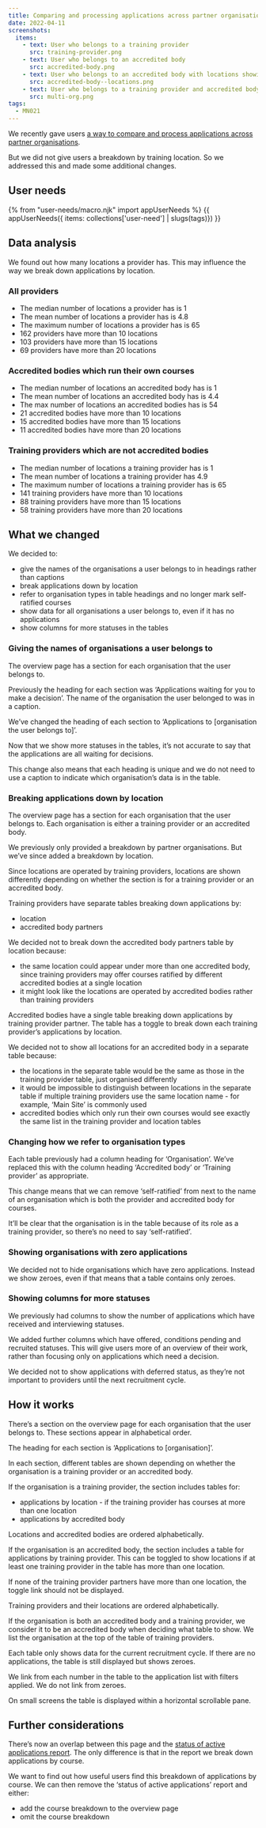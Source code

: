 ```yaml
---
title: Comparing and processing applications across partner organisations and training locations iteration 2
date: 2022-04-11
screenshots:
  items:
    - text: User who belongs to a training provider
      src: training-provider.png
    - text: User who belongs to an accredited body
      src: accredited-body.png
    - text: User who belongs to an accredited body with locations showing
      src: accredited-body--locations.png
    - text: User who belongs to a training provider and accredited body
      src: multi-org.png
tags:
  - MN021
---
```


We recently gave users [a way to compare and process applications across partner organisations](/manage-teacher-training-applications/comparing-and-processing-applications-across-partner-organisations/).

But we did not give users a breakdown by training location. So we addressed this and made some additional changes.

## User needs

{% from "user-needs/macro.njk" import appUserNeeds %}
{{ appUserNeeds({ items: collections['user-need'] | slugs(tags)}) }}

## Data analysis

We found out how many locations a provider has. This may influence the way we break down applications by location.

### All providers

- The median number of locations a provider has is 1
- The mean number of locations a provider has is 4.8
- The maximum number of locations a provider has is 65
- 162 providers have more than 10 locations
- 103 providers have more than 15 locations
- 69 providers have more than 20 locations

### Accredited bodies which run their own courses

- The median number of locations an accredited body has is 1
- The mean number of locations an accredited body has is 4.4
- The max number of locations an accredited bodies has is 54
- 21 accredited bodies have more than 10 locations
- 15 accredited bodies have more than 15 locations
- 11 accredited bodies have more than 20 locations

### Training providers which are not accredited bodies

- The median number of locations a training provider has is 1
- The mean number of locations a training provider has 4.9
- The maximum number of locations a training provider has is 65
- 141 training providers have more than 10 locations
- 88 training providers have more than 15 locations
- 58 training providers have more than 20 locations

## What we changed

We decided to:

- give the names of the organisations a user belongs to in headings rather than captions
- break applications down by location
- refer to organisation types in table headings and no longer mark self-ratified courses
- show data for all organisations a user belongs to, even if it has no applications
- show columns for more statuses in the tables

### Giving the names of organisations a user belongs to

The overview page has a section for each organisation that the user belongs to.

Previously the heading for each section was ‘Applications waiting for you to make a decision’. The name of the organisation the user belonged to was in a caption.

We’ve changed the heading of each section to ‘Applications to [organisation the user belongs to]’.

Now that we show more statuses in the tables, it’s not accurate to say that the applications are all waiting for decisions.

This change also means that each heading is unique and we do not need to use a caption to indicate which organisation’s data is in the table.

### Breaking applications down by location

The overview page has a section for each organisation that the user belongs to. Each organisation is either a training provider or an accredited body.

We previously only provided a breakdown by partner organisations. But we’ve since added a breakdown by location.

Since locations are operated by training providers, locations are shown differently depending on whether the section is for a training provider or an accredited body.

Training providers have separate tables breaking down applications by:

- location
- accredited body partners

We decided not to break down the accredited body partners table by location because:

- the same location could appear under more than one accredited body, since training providers may offer courses ratified by different accredited bodies at a single location
- it might look like the locations are operated by accredited bodies rather than training providers

Accredited bodies have a single table breaking down applications by training provider partner. The table has a toggle to break down each training provider’s applications by location.

We decided not to show all locations for an accredited body in a separate table because:

- the locations in the separate table would be the same as those in the training provider table, just organised differently
- it would be impossible to distinguish between locations in the separate table if multiple training providers use the same location name - for example, ‘Main Site’ is commonly used
- accredited bodies which only run their own courses would see exactly the same list in the training provider and location tables

### Changing how we refer to organisation types

Each table previously had a column heading for ‘Organisation’. We’ve replaced this with the column heading ‘Accredited body’ or ‘Training provider’ as appropriate.

This change means that we can remove ‘self-ratified’ from next to the name of an organisation which is both the provider and accredited body for courses.

It’ll be clear that the organisation is in the table because of its role as a training provider, so there’s no need to say ‘self-ratified’.

### Showing organisations with zero applications

We decided not to hide organisations which have zero applications. Instead we show zeroes, even if that means that a table contains only zeroes.

### Showing columns for more statuses

We previously had columns to show the number of applications which have received and interviewing statuses.

We added further columns which have offered, conditions pending and recruited statuses. This will give users more of an overview of their work, rather than focusing only on applications which need a decision.

We decided not to show applications with deferred status, as they’re not important to providers until the next recruitment cycle.

## How it works

There’s a section on the overview page for each organisation that the user belongs to. These sections appear in alphabetical order.

The heading for each section is ‘Applications to [organisation]’.

In each section, different tables are shown depending on whether the organisation is a training provider or an accredited body.

If the organisation is a training provider, the section includes tables for:

- applications by location - if the training provider has courses at more than one location
- applications by accredited body

Locations and accredited bodies are ordered alphabetically.

If the organisation is an accredited body, the section includes a table for applications by training provider. This can be toggled to show locations if at least one training provider in the table has more than one location.

If none of the training provider partners have more than one location, the toggle link should not be displayed.

Training providers and their locations are ordered alphabetically.

If the organisation is both an accredited body and a training provider, we consider it to be an accredited body when deciding what table to show. We list the organisation at the top of the table of training providers.

Each table only shows data for the current recruitment cycle. If there are no applications, the table is still displayed but shows zeroes.

We link from each number in the table to the application list with filters applied. We do not link from zeroes.

On small screens the table is displayed within a horizontal scrollable pane.

## Further considerations

There’s now an overlap between this page and the [status of active applications report](/manage-teacher-training-applications/helping-users-check-how-quickly-courses-are-filling-up/). The only difference is that in the report we break down applications by course.

We want to find out how useful users find this breakdown of applications by course. We can then remove the ‘status of active applications’ report and either:

- add the course breakdown to the overview page
- omit the course breakdown
